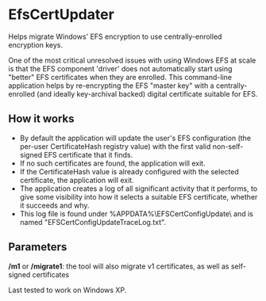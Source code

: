 # EfsCertUpdater
Helps migrate Windows' EFS encryption to use centrally-enrolled encryption keys.

One of the most critical unresolved issues with using Windows EFS at scale is that the EFS component 'driver' does not automatically start using "better" EFS certificates when they are enrolled. This command-line application helps by re-encrypting the EFS "master key" with a centrally-enrolled (and ideally key-archival backed) digital certificate suitable for EFS.

## How it works
* By default the application will update the user's EFS configuration (the per-user CertificateHash registry value) with the first valid non-self-signed EFS certificate that it finds.
* If no such certificates are found, the application will exit.
* If the CertificateHash value is already configured with the selected certificate, the application will exit.
* The application creates a log of all significant activity that it performs, to give some visibility into how it selects a suitable EFS certificate, whether it succeeds and why.
* This log file is found under %APPDATA%\EFSCertConfigUpdate\ and is named "EFSCertConfigUpdateTraceLog.txt".

## Parameters
__/m1__ or __/migrate1__: the tool will also migrate v1 certificates, as well as self-signed certificates

Last tested to work on Windows XP.
